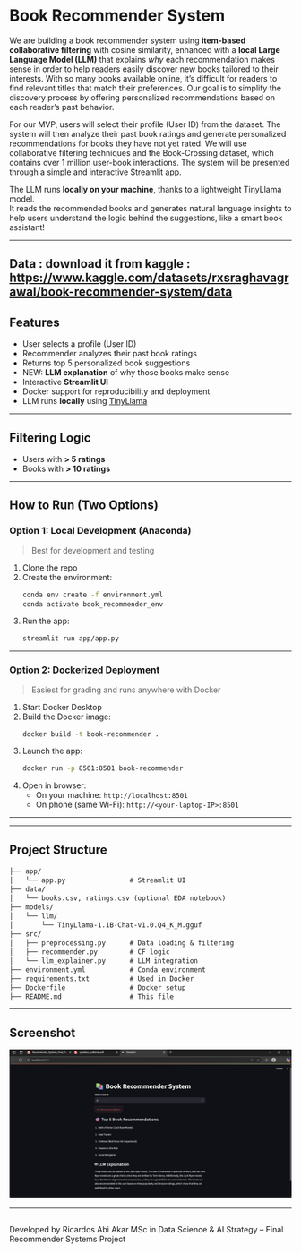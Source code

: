 #  Book Recommender System
We are building a book recommender system  using **item-based collaborative filtering** with cosine similarity, enhanced with a **local Large Language Model (LLM)** that explains *why* each recommendation makes sense in order to help readers easily discover new books tailored to their interests. With so many books available online, it’s difficult for readers to find relevant titles that match their preferences. Our goal is to simplify the discovery process by offering personalized recommendations based on each reader’s past behavior.

For our MVP, users will select their profile (User ID) from the dataset. The system will then analyze their past book ratings and generate personalized recommendations for books they have not yet rated. We will use collaborative filtering techniques and the Book-Crossing dataset, which contains over 1 million user-book interactions. The system will be presented through a simple and interactive Streamlit app.

The LLM runs **locally on your machine**, thanks to a lightweight TinyLlama model.  
It reads the recommended books and generates natural language insights to help users understand the logic behind the suggestions, like a smart book assistant!

---
##  Data : download it from kaggle : https://www.kaggle.com/datasets/rxsraghavagrawal/book-recommender-system/data

##  Features

-  User selects a profile (User ID)
-  Recommender analyzes their past book ratings
-  Returns top 5 personalized book suggestions
-  NEW: **LLM explanation** of why those books make sense
-  Interactive **Streamlit UI**
-  Docker support for reproducibility and deployment
-  LLM runs **locally** using [TinyLlama](https://huggingface.co/cg123/TinyLlama-1.1B-Chat-v1.0-GGUF)

---

##  Filtering Logic

- Users with **> 5 ratings**
- Books with **> 10 ratings**

---

##  How to Run (Two Options)

###  Option 1: Local Development (Anaconda)

> Best for development and testing

1. Clone the repo
2. Create the environment:
   ```bash
   conda env create -f environment.yml
   conda activate book_recommender_env
   ```
3. Run the app:
   ```bash
   streamlit run app/app.py
   ```

---

###  Option 2: Dockerized Deployment 

> Easiest for grading and runs anywhere with Docker

1. Start Docker Desktop
2. Build the Docker image:
   ```bash
   docker build -t book-recommender .
   ```
3. Launch the app:
   ```bash
   docker run -p 8501:8501 book-recommender
   ```
4. Open in browser:
   - On your machine: `http://localhost:8501`
   - On phone (same Wi-Fi): `http://<your-laptop-IP>:8501`

---

---

## Project Structure

```
├── app/
│   └── app.py                # Streamlit UI
├── data/
│   └── books.csv, ratings.csv (optional EDA notebook)
├── models/
│   └── llm/
│       └── TinyLlama-1.1B-Chat-v1.0.Q4_K_M.gguf
├── src/
│   ├── preprocessing.py      # Data loading & filtering
│   ├── recommender.py        # CF logic
│   └── llm_explainer.py      # LLM integration
├── environment.yml           # Conda environment
├── requirements.txt          # Used in Docker
├── Dockerfile                # Docker setup
├── README.md                 # This file
```

---

##  Screenshot
![App Screenshot](screenshot.png)

---

## 
Developed by Ricardos Abi Akar 
MSc in Data Science & AI Strategy – Final Recommender Systems Project 
